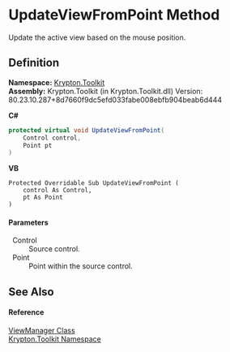 # UpdateViewFromPoint Method


Update the active view based on the mouse position.



## Definition
**Namespace:** <a href="79d2eac2-21f4-54ff-7552-b20c33c30600.md">Krypton.Toolkit</a>  
**Assembly:** Krypton.Toolkit (in Krypton.Toolkit.dll) Version: 80.23.10.287+8d7660f9dc5efd033fabe008ebfb904beab6d444

**C#**
``` C#
protected virtual void UpdateViewFromPoint(
	Control control,
	Point pt
)
```
**VB**
``` VB
Protected Overridable Sub UpdateViewFromPoint ( 
	control As Control,
	pt As Point
)
```



#### Parameters
<dl><dt>  Control</dt><dd>Source control.</dd><dt>  Point</dt><dd>Point within the source control.</dd></dl>

## See Also


#### Reference
<a href="3760acae-8ec5-3ca7-2132-35bf556b0fbb.md">ViewManager Class</a>  
<a href="79d2eac2-21f4-54ff-7552-b20c33c30600.md">Krypton.Toolkit Namespace</a>  
